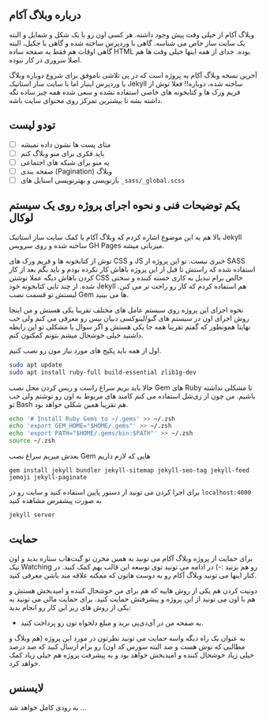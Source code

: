 ## درباره وبلاگ آکام

وبلاگ آکام از خیلی وقت پیش وجود داشته. هر کسی اون رو با یک شکل و شمایل و البته یک سایت ساز خاص می شناسه. گاهی با وردپرس ساخته شده و گاهی با جکیل، البته گاهی اوقات هم فقط یه صفحه ساده HTML بوده. جدای از همه اینها خیلی وقت ها هم اصلا سروری در کار نبوده.

آخرین نسخه وبلاگ آکام یه پروژه است که در پی تلاشی ناموفق برای شروع دوباره وبلاگ با وردپرس اینبار اما با سایت ساز استاتیک Jekyll ساخته شده، دوباره!! فعلا توش از فریم ورک ها و کتابخونه های خاصی استفاده نشده و سعی شده همه چیز ساده نگه داشته بشه تا بیشترین تمرکز روی محتوای سایت باشه.

## تودو لیست

- [ ] متای پست ها نشون داده نمیشه
- [ ] باید فکری برای منو وبلاگ کنم
- [ ] یه منو برای شبکه های اجتماعی
- [ ] صفحه بندی (Pagination) وبلاگ
- [ ] بازنویسی و بهترنویسی استایل های `_sass/_global.scss`

## یکم توضیحات فنی و نحوه اجرای پروژه روی یک سیستم لوکال

بالا هم به این موضوع اشاره کردم که وبلاگ آکام با کمک سایت ساز استاتیک Jekyll ساخته شده و روی سرویس GH Pages میزبانی میشه.

توش از کتابخونه ها و فریم ورک های CSS و JS خبری نیست. تو این پروژه از SASS استقاده شده که راستش تا قبل از این پروژه باهاش کار نکرده بودم و باید بگم بعد از کار کردن باهاش دیگه عملا نوشتن CSS خالص برام تبدیل به کاری خسته کننده و سختی شده. از چند تایی کتابخونه خود Jekyll هم استفاده کردم که کار رو راحت تر می کنن. لیستش تو قسمت نصب Gem ها می بینید.

نحوه اجرای این پروژه روی سیستم عامل های مختلف تقریبا یکی هستش و من اینجا روش اجرای اون در سیستم های گنو/لینوکسی دبیان بیس رو معرفی می کنم ولی خب نهایتا همونطور که گفتم تقریبا همه جا یکی هستش و اگر سوال یا مشکلی تو این رابطه داشتید خیلی خوشحال میشم بتونم کمکتون کنم.

اول از همه باید پکیج های مورد نیاز مون رو نصب کنیم.

```bash
sudo apt update
sudo apt install ruby-full build-essential zlib1g-dev
```

حالا باید بریم سراغ راست و ریس کردن محل نصب Gem های Ruby تا مشکلی نداشته باشیم. من چون از زی‌شل استفاده می کنم کامند های مربوط به اون رو نوشتم ولی خب تو Bash هم تقریبا همین شکلی خواهد بود.

```bash
echo '# Install Ruby Gems to ~/.gems' >> ~/.zsh
echo 'export GEM_HOME="$HOME/.gems"' >> ~/.zsh
echo 'export PATH="$HOME/.gems/bin:$PATH"' >> ~/.zsh
source ~/.zsh
```

بعدش میریم سراغ نصب Gem هایی که لازم داریم

```
gem install jekyll bundler jekyll-sitemap jekyll-seo-tag jekyll-feed jemoji jekyll-paginate
```

برای اجرا کردن می تونید از دستور پایین استفاده کنید و سایت رو در `localhost:4000` به صورت پیشفرض مشاهده کنید

```
jekyll server
```

## حمایت

برای حمایت از پروژه وبلاگ آکام می تونید به همین مخزن تو گیت‌هاب ستاره بدید و اون تیک Watching رو هم بزنید :-) در ادامه می تونید توی توسعه این قالب بهم کمک کنید. در کنار اینها می تونید وبلاگ آکام رو به دوست هاتون که ممکنه علاقه مند باشن معرفی کنید.

دونیت کردن هم یکی از روش هاییه که هم برای من خوشحال کننده و امیدبخش هستش و هم با اون می تونید از این پروژه و پیشرفتش حمایت کنید. برای حمایت مالی می تونید به یکی از روش های زیر این کار رو انجام  بدید:

* به صفحه من در آی‌دی‌پی برید و مبلغ دلخواه تون رو پرداخت کنید.

به عنوان یک راه دیگه واسه حمایت می تونید نظرتون در مورد این پروژه (هم وبلاگ و مطالبی که توش هست و صد البته سورس کد اون) رو برام ارسال کنید که صد درصد خیلی زیاد خوشحال کننده و امیدبخش خواهد بود و به پیشرفت پروژه هم خیلی زیاد کمک خواهد کرد.

## لایسنس

به زودی کامل خواهد شد ...